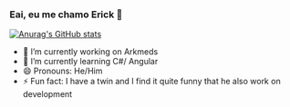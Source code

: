 ### Eai, eu me chamo Erick 👋

[![Anurag's GitHub stats](https://github-readme-stats.vercel.app/api?username=Exacttime&theme=dracula&show_icons=true)](https://github.com/anuraghazra/github-readme-stats)
- 🔭 I’m currently working on Arkmeds
- 🌱 I’m currently learning C#/ Angular
- 😄 Pronouns: He/Him
- ⚡ Fun fact: I have a twin and I find it quite funny that he also work on development
